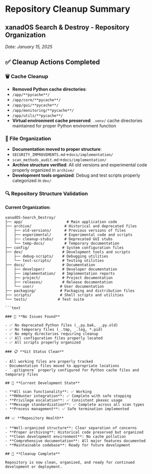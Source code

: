 # Repository Cleanup Summary

## xanadOS Search & Destroy - Repository Organization

_Date: January 15, 2025_

## ✅ **Cleanup Actions Completed**

### 🗑️ **Cache Cleanup**

- **Removed Python cache directories**:
- `/app/**pycache**/`
- `/app/core/**pycache**/`
- `/app/gui/**pycache**/`
- `/app/monitoring/**pycache**/`
- `/app/utils/**pycache**/`
- **Virtual environment cache preserved**: `.venv/` cache directories maintained for proper Python
  environment function

### 📁 **File Organization**

- **Documentation moved to proper structure**:
- `SECURITY_IMPROVEMENTS.md`→`docs/implementation/`
- `scan_methods_audit.md`→`docs/implementation/`
- **Archive structure verified**: All old versions and experimental code properly organized in
  `archive/`
- **Development tools organized**: Debug and test scripts properly categorized in `dev/`

### 🔍 **Repository Structure Validation**

#### **Current Organization:**

````text
xanadOS-Search_Destroy/
├── app/                    # Main application code
├── archive/               # Historical and deprecated files
│   ├── old-versions/      # Previous versions of files
│   ├── experimental/      # Experimental code and scripts
│   ├── cleanup-stubs/     # Deprecated GUI stubs
│   └── temp-docs/         # Temporary documentation
├── config/               # System configuration files
├── dev/                  # Development tools and scripts
│   ├── debug-scripts/    # Debugging utilities
│   └── test-scripts/     # Testing utilities
├── docs/                 # Documentation
│   ├── developer/        # Developer documentation
│   ├── implementation/   # Implementation reports
│   ├── project/          # Project documentation
│   ├── releases/         # Release documentation
│   └── user/            # User documentation
├── packaging/           # Packaging and distribution files
├── scripts/             # Shell scripts and utilities
└── tests/              # Test suite

```text

### 🎯 **No Issues Found**

- ✅ No deprecated Python files (_.py.bak, _.py.old)
- ✅ No temporary files (_.tmp, _.log, *.pid)
- ✅ No empty directories requiring cleanup
- ✅ All configuration files properly located
- ✅ All scripts properly organized

### 📋 **Git Status Clean**

- All working files are properly tracked
- Documentation files moved to appropriate locations
- `.gitignore` properly configured for Python cache files and temporary files

## 🔧 **Current Development State**

- **All scan functionality**: ✅ Working
- **RKHunter integration**: ✅ Complete with safe stopping
- **Privilege escalation**: ✅ Consistent pkexec usage
- **Message standardization**: ✅ Complete across all scan types
- **Process management**: ✅ Safe termination implemented

## 📈 **Repository Health**

- **Well-organized structure**: Clear separation of concerns
- **Proper archiving**: Historical code preserved but organized
- **Clean development environment**: No cache pollution
- **Comprehensive documentation**: All major features documented
- **Maintainable codebase**: Ready for future development

## 🎉 **Cleanup Complete**

Repository is now clean, organized, and ready for continued development or deployment.
````
